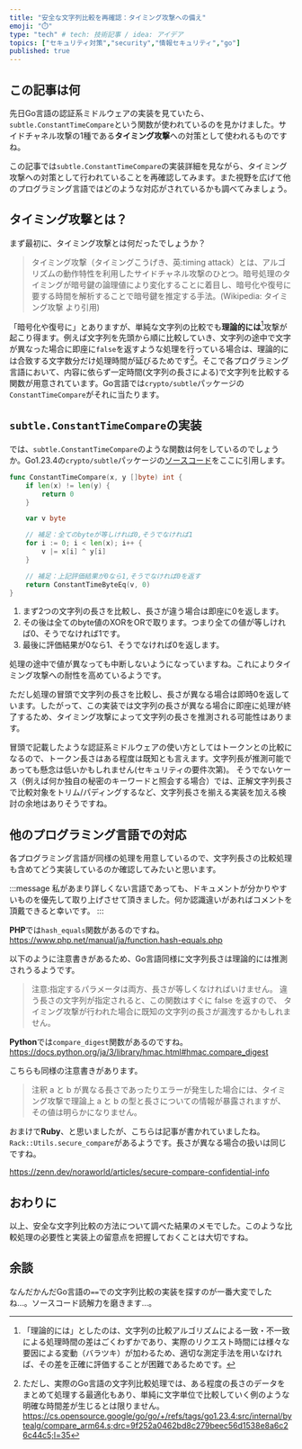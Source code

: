 ```yaml
---
title: "安全な文字列比較を再確認：タイミング攻撃への備え"
emoji: "⏱️"
type: "tech" # tech: 技術記事 / idea: アイデア
topics: ["セキュリティ対策","security","情報セキュリティ","go"]
published: true
---
```


## この記事は何
先日Go言語の認証系ミドルウェアの実装を見ていたら、`subtle.ConstantTimeCompare`という関数が使われているのを見かけました。サイドチャネル攻撃の1種である**タイミング攻撃**への対策として使われるものですね。

この記事では`subtle.ConstantTimeCompare`の実装詳細を見ながら、タイミング攻撃への対策として行われていることを再確認してみます。また視野を広げて他のプログラミング言語ではどのような対応がされているかも調べてみましょう。

## タイミング攻撃とは？
まず最初に、タイミング攻撃とは何だったでしょうか？

> タイミング攻撃（タイミングこうげき、英:timing attack）とは、アルゴリズムの動作特性を利用したサイドチャネル攻撃のひとつ。暗号処理のタイミングが暗号鍵の論理値により変化することに着目し、暗号化や復号に要する時間を解析することで暗号鍵を推定する手法。(Wikipedia: タイミング攻撃 より引用)

「暗号化や復号に」とありますが、単純な文字列の比較でも**理論的には**[^1]攻撃が起こり得ます。例えば文字列を先頭から順に比較していき、文字列の途中で文字が異なった場合に即座に`false`を返すような処理を行っている場合は、理論的には合致する文字数分だけ処理時間が延びるためです[^2]。そこで各プログラミング言語において、内容に依らず一定時間(文字列の長さによる)で文字列を比較する関数が用意されています。Go言語では`crypto/subtle`パッケージの`ConstantTimeCompare`がそれに当たります。

[^1]: 「理論的には」としたのは、文字列の比較アルゴリズムによる一致・不一致による処理時間の差はごくわずかであり、実際のリクエスト時間には様々な要因による変動（バラツキ）が加わるため、適切な測定手法を用いなければ、その差を正確に評価することが困難であるためです。

[^2]: ただし、実際のGo言語の文字列比較処理では、ある程度の長さのデータをまとめて処理する最適化もあり、単純に文字単位で比較していく例のような明確な時間差が生じるとは限りません。https://cs.opensource.google/go/go/+/refs/tags/go1.23.4:src/internal/bytealg/compare_arm64.s;drc=9f252a0462bd8c279beec56d1538e8a6c26c44c5;l=35


## `subtle.ConstantTimeCompare`の実装
では、`subtle.ConstantTimeCompare`のような関数は何をしているのでしょうか。Go1.23.4の`crypto/subtle`パッケージの[ソースコード](https://cs.opensource.google/go/go/+/refs/tags/go1.23.4:src/crypto/subtle/constant_time.go;l=13)をここに引用します。

```go:constant_time.go
func ConstantTimeCompare(x, y []byte) int {
	if len(x) != len(y) {
		return 0
	}

	var v byte

    // 補足：全てのbyteが等しければ0,そうでなければ1
	for i := 0; i < len(x); i++ {
		v |= x[i] ^ y[i]
	}

    // 補足：上記評価結果が0なら1,そうでなければ0を返す
	return ConstantTimeByteEq(v, 0)
}
```

1. まず2つの文字列の長さを比較し、長さが違う場合は即座に0を返します。
1. その後は全てのbyte値のXORをORで取ります。つまり全ての値が等しければ0、そうでなければ1です。
1. 最後に評価結果が0なら1、そうでなければ0を返します。

処理の途中で値が異なっても中断しないようになっていますね。これによりタイミング攻撃への耐性を高めているようです。

ただし処理の冒頭で文字列の長さを比較し、長さが異なる場合は即時0を返しています。したがって、この実装では文字列の長さが異なる場合に即座に処理が終了するため、タイミング攻撃によって文字列の長さを推測される可能性はあります。

冒頭で記載したような認証系ミドルウェアの使い方としてはトークンとの比較になるので、トークン長さはある程度は既知とも言えます。文字列長が推測可能であっても懸念は低いかもしれません(セキュリティの要件次第)。
そうでないケース（例えば何か独自の秘密のキーワードと照会する場合）では、正解文字列長さで比較対象をトリム/パディングするなど、文字列長さを揃える実装を加える検討の余地はありそうですね。

## 他のプログラミング言語での対応
各プログラミング言語が同様の処理を用意しているので、文字列長さの比較処理も含めてどう実装しているのか確認してみたいと思います。

:::message
私があまり詳しくない言語であっても、ドキュメントが分かりやすいものを優先して取り上げさせて頂きました。何か認識違いがあればコメントを頂戴できると幸いです。
:::

**PHP**では`hash_equals`関数があるのですね。
https://www.php.net/manual/ja/function.hash-equals.php

以下のように注意書きがあるため、Go言語同様に文字列長さは理論的には推測されうるようです。

> 注意:指定するパラメータは両方、長さが等しくなければいけません。 違う長さの文字列が指定されると、この関数はすぐに false を返すので、 タイミング攻撃が行われた場合に既知の文字列の長さが漏洩するかもしれません。

**Python**では`compare_digest`関数があるのですね。
https://docs.python.org/ja/3/library/hmac.html#hmac.compare_digest

こちらも同様の注意書きがあります。

> 注釈 a と b が異なる長さであったりエラーが発生した場合には、タイミング攻撃で理論上 a と b の型と長さについての情報が暴露されますが、その値は明らかになりません。

おまけで**Ruby**、と思いましたが、こちらは記事が書かれていましたね。`Rack::Utils.secure_compare`があるようです。長さが異なる場合の扱いは同じですね。

https://zenn.dev/noraworld/articles/secure-compare-confidential-info

## おわりに
以上、安全な文字列比較の方法について調べた結果のメモでした。このような比較処理の必要性と実装上の留意点を把握しておくことは大切ですね。

## 余談
なんだかんだGo言語の`==`での文字列比較の実装を探すのが一番大変でしたね…。ソースコード読解力を磨きます…。

